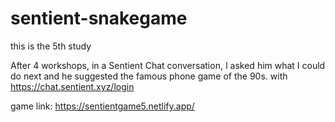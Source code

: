 # sentient-snakegame

this is the 5th study

After 4 workshops, in a Sentient Chat conversation, I asked him what I could do next and he suggested the famous phone game of the 90s. with https://chat.sentient.xyz/login


game link: https://sentientgame5.netlify.app/
